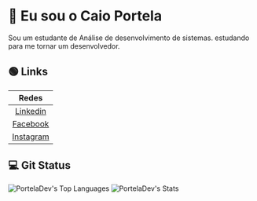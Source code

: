 # 🥋 Eu sou o Caio Portela 
Sou um estudante de Análise de desenvolvimento de sistemas.
estudando para me tornar um desenvolvedor.

## 🟢 Links
| Redes    |
|:---:|
| [Linkedin](http://https://www.linkedin.com/in/caioportelas/) |
| [Facebook](https://www.facebook.com/caioportela) |
| [Instagram](https://www.instagram.com/caioportelajpg/) |

## 💻 Git Status
![PortelaDev's Top Languages](https://github-readme-stats.vercel.app/api/top-langs/?username=PortelaDev&theme=tokyonight&show_icons=true&hide_border=true&layout=compact)
![PortelaDev's Stats](https://github-readme-stats.vercel.app/api?username=PortelaDev&theme=tokyonight&show_icons=true&hide_border=true&count_private=false)

